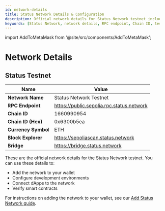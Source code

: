 ```yaml
---
id: network-details
title: Status Network Details & Configuration
description: Official network details for Status Network testnet including RPC endpoints, Chain ID, and configuration information for wallets and development environments.
keywords: [Status Network, network details, RPC endpoint, Chain ID, testnet configuration, blockchain network, MetaMask setup]
---
```


import AddToMetaMask from '@site/src/components/AddToMetaMask';

# Network Details

## Status Testnet

| Name                | Value                                      |
|---------------------|-------------------------------------------|
| **Network Name**    | Status Network Testnet                    |
| **RPC Endpoint**    | https://public.sepolia.rpc.status.network |
| **Chain ID**        | 1660990954                               |
| **Chain ID (Hex)**  | 0x6300b5ea                               |
| **Currency Symbol** | ETH                                       |
| **Block Explorer**  | https://sepoliascan.status.network       |
| **Bridge**          | https://bridge.status.network            |

<AddToMetaMask />
<div style={{height: '2rem'}} />

These are the official network details for the Status Network testnet. You can use these details to:
- Add the network to your wallet
- Configure development environments
- Connect dApps to the network
- Verify smart contracts

For instructions on adding the network to your wallet, see our [Add Status Network guide](./add-status-network.md).